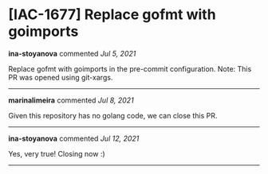 # [IAC-1677] Replace gofmt with goimports

**ina-stoyanova** commented *Jul 5, 2021*

Replace gofmt with goimports in the pre-commit configuration. Note: This PR was opened using git-xargs.
<br />
***


**marinalimeira** commented *Jul 8, 2021*

Given this repository has no golang code, we can close this PR.
***

**ina-stoyanova** commented *Jul 12, 2021*

Yes, very true! Closing now :) 
***

